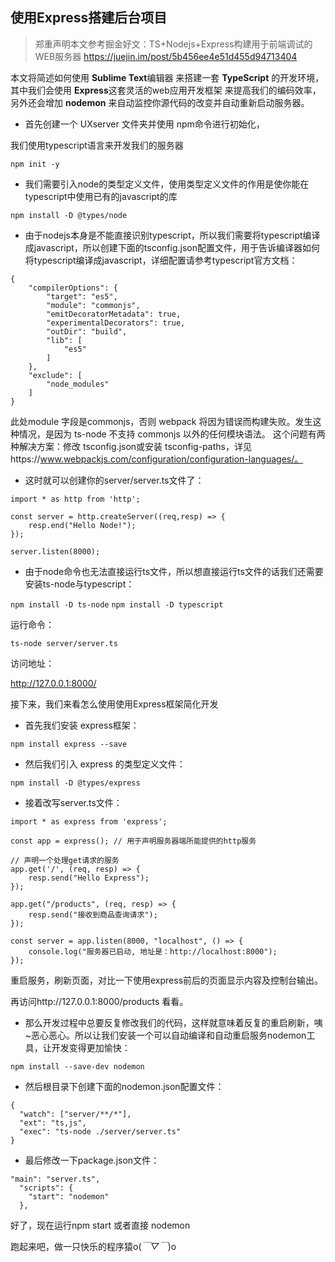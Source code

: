 ## 使用Express搭建后台项目

> 郑重声明本文参考掘金好文：TS+Nodejs+Express构建用于前端调试的WEB服务器
https://juejin.im/post/5b456ee4e51d455d94713404 

本文将简述如何使用 **Sublime Text**编辑器 来搭建一套 **TypeScript** 的开发环境，
其中我们会使用 **Express**这套灵活的web应用开发框架 来提高我们的编码效率，
另外还会增加 **nodemon** 来自动监控你源代码的改变并自动重新启动服务器。

- 首先创建一个 UXserver 文件夹并使用 npm命令进行初始化，

我们使用typescript语言来开发我们的服务器

`npm init -y`

- 我们需要引入node的类型定义文件，使用类型定义文件的作用是使你能在typescript中使用已有的javascript的库

`npm install -D @types/node`

- 由于nodejs本身是不能直接识别typescript，所以我们需要将typescript编译成javascript，所以创建下面的tsconfig.json配置文件，用于告诉编译器如何将typescript编译成javascript，详细配置请参考typescript官方文档：

```
{
    "compilerOptions": {
        "target": "es5",
        "module": "commonjs",
        "emitDecoratorMetadata": true,
        "experimentalDecorators": true,
        "outDir": "build",
        "lib": [
            "es5"
        ]
    },
    "exclude": [
        "node_modules"
    ]
}
```
此处module 字段是commonjs，否则 webpack 将因为错误而构建失败。发生这种情况，是因为 ts-node 不支持 commonjs 以外的任何模块语法。
这个问题有两种解决方案：修改 tsconfig.json或安装 tsconfig-paths，详见https://www.webpackjs.com/configuration/configuration-languages/。


- 这时就可以创建你的server/server.ts文件了：

```
import * as http from 'http';

const server = http.createServer((req,resp) => {
    resp.end("Hello Node!");
});

server.listen(8000);
```

- 由于node命令也无法直接运行ts文件，所以想直接运行ts文件的话我们还需要安装ts-node与typescript：

`npm install -D ts-node`
`npm install -D typescript`

运行命令：

`ts-node server/server.ts`

访问地址：

http://127.0.0.1:8000/

接下来，我们来看怎么使用使用Express框架简化开发

- 首先我们安装 express框架：

`npm install express --save`

- 然后我们引入 express 的类型定义文件：

`npm install -D @types/express`

- 接着改写server.ts文件：

```
import * as express from 'express';

const app = express(); // 用于声明服务器端所能提供的http服务

// 声明一个处理get请求的服务
app.get('/', (req, resp) => {
    resp.send("Hello Express");
});

app.get("/products", (req, resp) => {
    resp.send("接收到商品查询请求");
});

const server = app.listen(8000, "localhost", () => {
    console.log("服务器已启动, 地址是：http://localhost:8000");
});
```

重启服务，刷新页面，对比一下使用express前后的页面显示内容及控制台输出。

再访问http://127.0.0.1:8000/products 看看。

- 那么开发过程中总要反复修改我们的代码，这样就意味着反复的重启刷新，咦~恶心恶心。所以让我们安装一个可以自动编译和自动重启服务nodemon工具，让开发变得更加愉快：

`npm install --save-dev nodemon`

- 然后根目录下创建下面的nodemon.json配置文件：

```
{
  "watch": ["server/**/*"],
  "ext": "ts,js",
  "exec": "ts-node ./server/server.ts" 
}
```

- 最后修改一下package.json文件：

```
"main": "server.ts",
  "scripts": {
    "start": "nodemon"
  },
```

好了，现在运行npm start 或者直接 nodemon

跑起来吧，做一只快乐的程序猿o(*￣▽￣*)o

